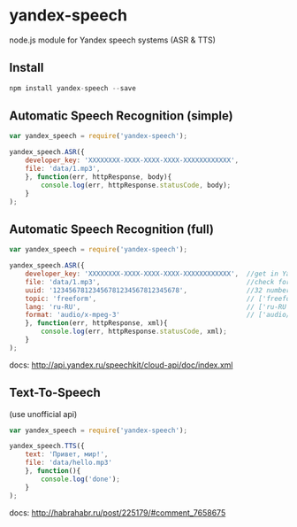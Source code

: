 yandex-speech
=============

node.js module for Yandex speech systems (ASR & TTS)

## Install
```javascript
npm install yandex-speech --save

```

## Automatic Speech Recognition (simple)

```javascript
var yandex_speech = require('yandex-speech');

yandex_speech.ASR({
    developer_key: 'XXXXXXXX-XXXX-XXXX-XXXX-XXXXXXXXXXXX',    
    file: 'data/1.mp3',
	}, function(err, httpResponse, body){
    	console.log(err, httpResponse.statusCode, body);
	}
);

```

## Automatic Speech Recognition (full)
```javascript
var yandex_speech = require('yandex-speech');

yandex_speech.ASR({
    developer_key: 'XXXXXXXX-XXXX-XXXX-XXXX-XXXXXXXXXXXX',  //get in Yandex Developer Center
    file: 'data/1.mp3',                                     //check format
    uuid: '12345678123456781234567812345678',               //32 numbers & letters
    topic: 'freeform',                                      // ['freeform', 'maps', 'general', 'music']
    lang: 'ru-RU',                                          // ['ru-RU', 'tr-TR'],
    format: 'audio/x-mpeg-3'                                // ['audio/x-speex', 'audio/x-pcm;bit=16;rate=8000', 'audio/x-pcm;bit=16;rate=16000', 'audio/x-alaw;bit=13;rate=8000', 'audio/x-wav', 'audio/x-mpeg-3']
	}, function(err, httpResponse, xml){
    	console.log(err, httpResponse.statusCode, xml);
	}
);

```
docs: http://api.yandex.ru/speechkit/cloud-api/doc/index.xml


## Text-To-Speech 
(use unofficial api)

```javascript
var yandex_speech = require('yandex-speech');

yandex_speech.TTS({
	text: 'Привет, мир!',
	file: 'data/hello.mp3'
	}, function(){
		console.log('done');
	}
);

```
docs: http://habrahabr.ru/post/225179/#comment_7658675


